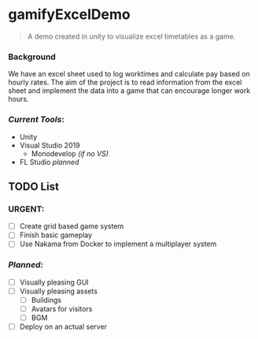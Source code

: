 # gamifyExcelDemo
>A demo created in unity to visualize excel timetables as a game.

### Background
We have an excel sheet used to log worktimes and calculate pay based on hourly rates. The aim of the project is to read information from the excel sheet and implement the data into a game that can encourage longer work hours.

### _Current Tools_:
* Unity
* Visual Studio 2019
   * Monodevelop *(if no VS)*
* FL Studio *planned*

## TODO List
### **URGENT:**
- [ ] Create grid based game system
- [ ] Finish basic gameplay
- [ ] Use Nakama from Docker to implement a multiplayer system

### _Planned:_
- [ ] Visually pleasing GUI
- [ ] Visually pleasing assets
   - [ ] Buildings
   - [ ] Avatars for visitors
   - [ ] BGM
- [ ] Deploy on an actual server
